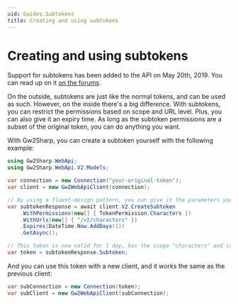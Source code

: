 ```yaml
---
uid: Guides.Subtokens
title: Creating and using subtokens
---
```


# Creating and using subtokens
Support for subtokens has been added to the API on May 20th, 2019.
You can read up on it [on the forums](https://en-forum.guildwars2.com/discussion/77211/api-update-may-20-2019).

On the outside, subtokens are just like the normal tokens, and can be used as such.
However, on the inside there's a big difference.
With subtokens, you can restrict the permissions based on scope and URL level.
Plus, you can also give it an expiry time.
As long as the subtoken permissions are a subset of the original token, you can do anything you want.

With Gw2Sharp, you can create a subtoken yourself with the following example:

```cs
using Gw2Sharp.WebApi;
using Gw2Sharp.WebApi.V2.Models;

var connection = new Connection("your-original-token");
var client = new Gw2WebApiClient(connection);

// By using a fluent-design pattern, you can give it the parameters you want
var subtokenResponse = await client.V2.CreateSubtoken
    .WithPermissions(new[] { TokenPermission.Characters })
    .WithUrls(new[] { "/v2/characters" })
    .Expires(DateTime.Now.AddDays(1))
    .GetAsync();

// This token is now valid for 1 day, has the scope "characters" and can only access the /v2/characters API endpoint
var token = subtokenResponse.Subtoken;
```

And you can use this token with a new client, and it works the same as the previous client:

```cs
var subConnection = new Connection(token);
var subClient = new Gw2WebApiClient(subConnection);
```
